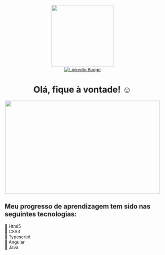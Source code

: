 <div id="header" align="center">
  <img src="https://media.giphy.com/media/cn2LKatpvy89MTVR3e/giphy.gif" width="200"/>
</div>
<div id="badges" align="center">
  <a href="https://www.linkedin.com/in/tatisabinoviana/">
    <img src="https://img.shields.io/badge/LinkedIn-blue?style=for-the-badge&logo=linkedin&logoColor=white" alt="LinkedIn Badge"/>
  </a>
  <br>
  <img src="https://komarev.com/ghpvc/?username=tatisabinoviana&style=flat-square&color=blue" alt=""/>
</div id="komarev" align="center">
</div>
<h1 align="center">
  Olá, fique à vontade! 
  ☺
</h1>
<div align="center">
  <img src="https://media.giphy.com/media/icpLKSDOe4M8g/giphy.gif" width="500" height="300"/>
</div>

  ## Meu progresso de aprendizagem tem sido nas seguintes tecnologias:
   🧡 Html5 
   <br>
   🧡 CSS3
   <br>
   🧡 Typescript
   <br>
   🧡 Angular
   <br>
   🧡 Java


<!--
**tatisabinoviana/tatisabinoviana** is a ✨ _special_ ✨ repository because its `README.md` (this file) appears on your GitHub profile.

Here are some ideas to get you started:

- 🔭 I’m currently working on ...
- 🌱 I’m currently learning ...
- 👯 I’m looking to collaborate on ...
- 🤔 I’m looking for help with ...
- 💬 Ask me about ...
- 📫 How to reach me: ...
- 😄 Pronouns: ...
- ⚡ Fun fact: ...
-->

